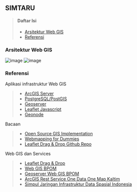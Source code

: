 ## SIMTARU
> #### Daftar Isi
> * [Arsitektur Web GIS](#arsitektur-web-gis)
> * [Referensi](#referensi)

### Arsitektur Web GIS
![image](http://geo.ifip.tuwien.ac.at/imak/2009/stack_workshop/doc/_images/stack.png)
![image](https://storage.googleapis.com/cdn.thenewstack.io/media/2017/09/2f021b01-boundless3.png)







### Referensi
Aplikasi infrastruktur Web GIS
> * [ArcGIS Server](https://enterprise.arcgis.com/en/server/latest/get-started/windows/what-is-arcgis-for-server-.htm)
> * [PostgreSQL/PostGIS](https://postgis.net/)
> * [Geoserver](https://https://www.osgeo.org/projects/geoserver/)
> * [Leaflet Javascript](https://leafletjs.com/)
> * [Geonode](http://geonode.org/)

Bacaan
> * [Open Source GIS Implementation](https://opengislab.com/blog/2017/3/22/open-source-gis-implementation-an-experiment)
> * [Webmapping for Dummies](https://www.xyht.com/spatial-itgis/web-mapping-for-dummies-my-personal-experience/)
> * [Leaflet Drag & Drop Github Repo](https://github.com/calvinmetcalf/leaflet.workspace)

Web GIS dan Services
> * [Leaflet Drag & Drop](https://leaflet.calvinmetcalf.com)
> * [Web GIS BPOM](https://gis.pom.go.id/)
> * [Geoserver Web GIS BPOM](http://gis.pom.go.id:8080/geoserver/web/wicket/bookmarkable/org.geoserver.web.demo.MapPreviewPage?1)
> * [ArcGIS Rest Service One Data One Map Kaltim](http://222.124.31.141:6080/arcgis/rest/services)
> * [Simpul Jaringan Infrastruktur Data Spasial Indonesia](https://github.com/ppids-ugm/simpul-jaringan-indonesia/blob/master/daftar-simpul-jaringan.md#kalimantan-timur)
